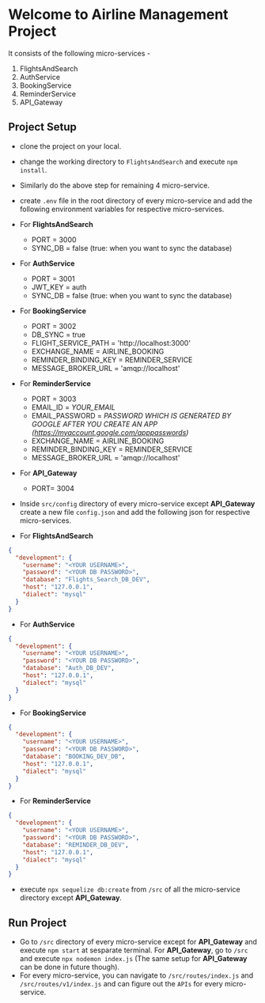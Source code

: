 # Welcome to Airline Management Project
It consists of the following micro-services - 
1. FlightsAndSearch
2. AuthService
3. BookingService
4. ReminderService
5. API_Gateway

## Project Setup
- clone the project on your local.
- change the working directory to `FlightsAndSearch` and execute `npm install`. 
- Similarly do the above step for remaining 4 micro-service. 
- create `.env` file in the root directory of every micro-service and add the following environment variables for respective micro-services.
- For **FlightsAndSearch** 
  - PORT = 3000
  - SYNC_DB = false (true: when you want to sync the database)
- For **AuthService**
  - PORT = 3001
  - JWT_KEY = auth
  - SYNC_DB = false (true: when you want to sync the database)
- For **BookingService**
  - PORT = 3002
  - DB_SYNC = true
  - FLIGHT_SERVICE_PATH = 'http://localhost:3000'
  - EXCHANGE_NAME = AIRLINE_BOOKING
  - REMINDER_BINDING_KEY = REMINDER_SERVICE
  - MESSAGE_BROKER_URL = 'amqp://localhost'
- For **ReminderService**
  - PORT = 3003
  - EMAIL_ID = *YOUR_EMAIL*
  - EMAIL_PASSWORD = *PASSWORD WHICH IS GENERATED BY GOOGLE AFTER YOU CREATE AN APP (https://myaccount.google.com/apppasswords)*
  - EXCHANGE_NAME = AIRLINE_BOOKING
  - REMINDER_BINDING_KEY = REMINDER_SERVICE
  - MESSAGE_BROKER_URL = 'amqp://localhost'
- For **API_Gateway**
  - PORT= 3004

- Inside `src/config` directory of every micro-service except **API_Gateway** create a new file `config.json` and add the following json for respective micro-services.
- For **FlightsAndSearch**
```json
{
  "development": {
    "username": "<YOUR USERNAME>",
    "password": "<YOUR DB PASSWORD>",
    "database": "Flights_Search_DB_DEV",
    "host": "127.0.0.1",
    "dialect": "mysql"
  }
}
```
- For **AuthService**
```json
{
  "development": {
    "username": "<YOUR USERNAME>",
    "password": "<YOUR DB PASSWORD>",
    "database": "Auth_DB_DEV",
    "host": "127.0.0.1",
    "dialect": "mysql"
  }
}
```
- For **BookingService**
```json
{
  "development": {
    "username": "<YOUR USERNAME>",
    "password": "<YOUR DB PASSWORD>",
    "database": "BOOKING_DEV_DB",
    "host": "127.0.0.1",
    "dialect": "mysql"
  }
}
```
- For **ReminderService**
```json
{
  "development": {
    "username": "<YOUR USERNAME>",
    "password": "<YOUR DB PASSWORD>",
    "database": "REMINDER_DB_DEV",
    "host": "127.0.0.1",
    "dialect": "mysql"
  }
}
```
- execute `npx sequelize db:create` from `/src` of all the micro-service directory except **API_Gateway**.

## Run Project
- Go to `/src` directory of every micro-service except for **API_Gateway** and execute `npm start` at sesparate terminal. For **API_Gateway**, go to `/src` and execute `npx nodemon index.js` (The same setup for **API_Gateway** can be done in future though).
- For every micro-service, you can navigate to `/src/routes/index.js` and `/src/routes/v1/index.js` and can figure out the `APIs` for every micro-service. 
